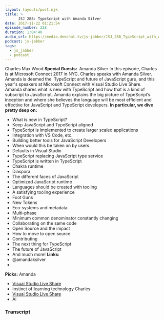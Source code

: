 ```yaml
---
layout: layouts/post.njk
title: >
      JSJ 288: TypeScript with Amanda Silver
date: 2017-11-22 01:21:54
episode_number: 228
duration: 1:04:40
audio_url: https://media.devchat.tv/js-jabber/JSJ_288_TypeScript_with_Amanda_Silver.mp3
podcast: js-jabber
tags: 
  - js_jabber
  - podcast
---
```


Charles Max Wood **Special Guests:&nbsp;** Amanda Silver In this episode, Charles is at Microsoft Connect 2017 in NYC. Charles speaks with Amanda Silver. Amanda is deemed the&nbsp; TypeScript and future of JavaScript guru, and this year's speakers at Microsoft Connect with Visual Studio Live Share. Amanda shares what is new with TypeScript and how that is a kind of subscript to JavaScript. Amanda explains the big picture of TypeScript’s inception and where she believes the language will be most efficient and effective for JavaScript and TypeScript developers. **In particular, we dive pretty deep on:**

- What is new in TypeScript?
- Keep JavaScript and TypeScript aligned
- TypeScript is implemented to create larger scaled applications
- Integration with VS Code, etc.
- Building better tools for JavaScript Developers
- When would this be taken on by users
- Defaults in Visual Studio
- TypeScript replacing JavaScript type service
- TypeScript is written in TypeScript
- Chakra runtime
- Diaspora
- The different faces of JavaScript
- Optimized JavaScript runtime
- Languages should be created with tooling
- A satisfying tooling experience
- Foot Guns
- New Tokens
- Eco-systems and metadata
- Multi-phase
- Minimum common denominator constantly changing
- Collaborating on the same code
- Open Source and the impact
- How to move to open source
- Contributing
- The next thing for TypeScript
- The future of JavaScript
- And much more!
**Links:**
- @amandaksilver
- 
**Picks:** Amanda
- [Visual Studio Live Share](https://code.visualstudio.com/blogs/2017/11/15/live-share)
- Instinct of learning technology
Charles
- [Visual Studio Live Share](https://code.visualstudio.com/blogs/2017/11/15/live-share)
- AI



### Transcript

&nbsp;


